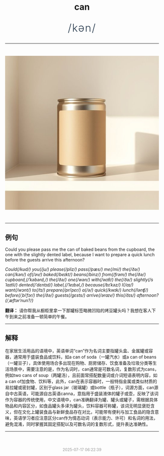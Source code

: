 <div align="center">

# can

<div style="margin: 30px 0;">
<h1 style="font-size: 2.5em; font-weight: 300; letter-spacing: 2px; margin: 0; color: #2c3e50;">
/kən/
</h1>
</div>

</div>

---

<div align="center" style="margin: 40px 0;">

![can](images/can.png)

</div>

---

## 例句

Could you please pass me the can of baked beans from the cupboard, the one with the slightly dented label, because I want to prepare a quick lunch before the guests arrive this afternoon?

*Could(/kʊd/) you(/ju/) please(/pliz/) pass(/pæs/) me(/mi/) the(/ðə/) can(/kən/) of(/əv/) baked(/beɪkt/) beans(/binz/) from(/frəm/) the(/ðə/) cupboard,(/ˈkəbərd,/) the(/ðə/) one(/wən/) with(/wɪθ/) the(/ðə/) slightly(/sˈlaɪtli/) dented(/ˈdɛntɪd/) label,(/ˈleɪbəl,/) because(/bɪˈkəz/) I(/aɪ/) want(/wɔnt/) to(/tɪ/) prepare(/priˈpɛr/) a(/ə/) quick(/kwɪk/) lunch(/lənʧ/) before(/ˌbiˈfɔr/) the(/ðə/) guests(/gɛsts/) arrive(/əraɪv/) this(/ðɪs/) afternoon?(/ˌæftərˈnun?/)*

**翻译：** 请你帮我从橱柜里拿一下那罐标签略微凹陷的烤豆罐头吗？我想在客人下午到来之前准备一顿简单的午餐。

---

## 解释

在家居生活用品的语境中，英语单词“can”作为名词主要指罐头盒、金属罐或容器，通常用于盛装食品或饮料，如a can of soda（一罐汽水）或a can of beans（一罐豆子），具体使用场合多出现在购物、厨房储存、饮食准备及垃圾分类等生活场景中，需要注意的是，作为名词时，can通常是可数名词，复数形式为cans，例如two cans of soup（两罐汤），且前面常搭配数量词或介词短语表明内容，如a can of加食物、饮料等，此外，can在表示容器时，一般特指金属或类似材质的易拉罐或密封罐，区别于glass jar（玻璃罐）或bottle（瓶子），词源方面，can源自中古英语，可能源自古英语canna，意指用于盛装液体的罐子或壶，反映了该词作为容器的传统使用，中文语境中，can准确翻译为罐、罐头或罐子，需根据具体物品和内容区分，如食品罐头多译为罐头，饮料容器可称罐，该词无明显褒贬含义，但在文化上罐装食品与新鲜食品存在对比，可能带有便利与加工食品的隐含意味，英语学习者应注意区分can作为情态动词（表示能力、许可）和名词的用法，避免混淆，同时掌握其固定搭配以及可数名词的复数形式，提升表达准确性。


---

<div align="center" style="margin-top: 50px;">
<small style="color: #999; font-size: 0.9em;">2025-07-17 06:22:39</small>
</div>
